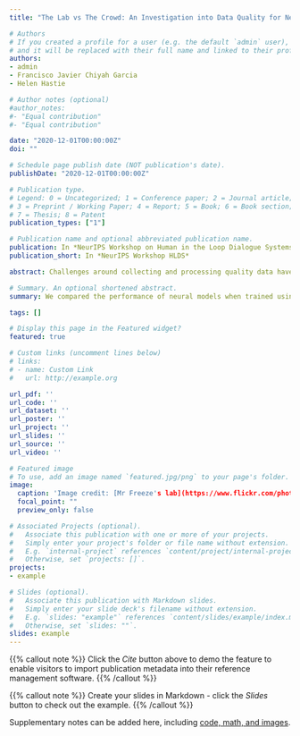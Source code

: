 ```yaml
---
title: "The Lab vs The Crowd: An Investigation into Data Quality for Neural Dialogue Models"

# Authors
# If you created a profile for a user (e.g. the default `admin` user), write the username (folder name) here
# and it will be replaced with their full name and linked to their profile.
authors:
- admin
- Francisco Javier Chiyah Garcia
- Helen Hastie

# Author notes (optional)
#author_notes:
#- "Equal contribution"
#- "Equal contribution"

date: "2020-12-01T00:00:00Z"
doi: ""

# Schedule page publish date (NOT publication's date).
publishDate: "2020-12-01T00:00:00Z"

# Publication type.
# Legend: 0 = Uncategorized; 1 = Conference paper; 2 = Journal article;
# 3 = Preprint / Working Paper; 4 = Report; 5 = Book; 6 = Book section;
# 7 = Thesis; 8 = Patent
publication_types: ["1"]

# Publication name and optional abbreviated publication name.
publication: In *NeurIPS Workshop on Human in the Loop Dialogue Systems*
publication_short: In *NeurIPS Workshop HLDS*

abstract: Challenges around collecting and processing quality data have hampered progress in data-driven dialogue models. Previous approaches are moving away from costly, resource-intensive lab settings,  where collection is slow but where the data is deemed of high quality. The advent of crowd-sourcing platforms, such as AmazonMechanical Turk, has provided researchers with an alternative cost-effective and rapid way to collect data. However, the collection of fluid,  natural spoken or textual interaction can be challenging, particularly between two crowd-sourced workers. In this study, we compare the performance of dialogue models for the same interaction task but collected in two different settings: in the lab vs. crowd-sourced. We find that fewer lab dialogues are needed to reach similar accuracy, less than half the amount of lab data as crowd-sourced data.. We discuss the advantages and disadvantages of each data collection method.

# Summary. An optional shortened abstract.
summary: We compared the performance of neural models when trained using crowd-sourced and lab collected data. For our particular domain lab data lead to better performance. 

tags: []

# Display this page in the Featured widget?
featured: true

# Custom links (uncomment lines below)
# links:
# - name: Custom Link
#   url: http://example.org

url_pdf: ''
url_code: ''
url_dataset: ''
url_poster: ''
url_project: ''
url_slides: ''
url_source: ''
url_video: ''

# Featured image
# To use, add an image named `featured.jpg/png` to your page's folder.
image:
  caption: 'Image credit: [Mr Freeze's lab](https://www.flickr.com/photos/9842867@N04/8560981360)'
  focal_point: ""
  preview_only: false

# Associated Projects (optional).
#   Associate this publication with one or more of your projects.
#   Simply enter your project's folder or file name without extension.
#   E.g. `internal-project` references `content/project/internal-project/index.md`.
#   Otherwise, set `projects: []`.
projects:
- example

# Slides (optional).
#   Associate this publication with Markdown slides.
#   Simply enter your slide deck's filename without extension.
#   E.g. `slides: "example"` references `content/slides/example/index.md`.
#   Otherwise, set `slides: ""`.
slides: example
---
```


{{% callout note %}}
Click the *Cite* button above to demo the feature to enable visitors to import publication metadata into their reference management software.
{{% /callout %}}

{{% callout note %}}
Create your slides in Markdown - click the *Slides* button to check out the example.
{{% /callout %}}

Supplementary notes can be added here, including [code, math, and images](https://wowchemy.com/docs/writing-markdown-latex/).
